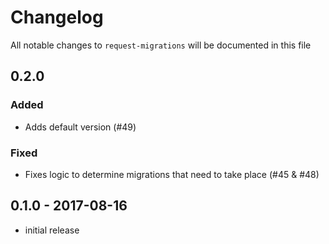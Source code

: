 # Changelog

All notable changes to `request-migrations` will be documented in this file

## 0.2.0
### Added
* Adds default version (#49)

### Fixed
* Fixes logic to determine migrations that need to take place (#45 & #48)

## 0.1.0 - 2017-08-16

- initial release
